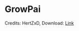 # GrowPai
Credits: HertZxD,
Download: [Link](https://github.com/GrowtopiaHackers/Growtopia-Cheats/releases/tag/GrowPai)
